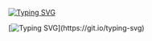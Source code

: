 [![Typing SVG](https://readme-typing-svg.herokuapp.com?font=Fira+Code&size=30&duration=1&pause=1500&color=F7F7F7&center=true&multiline=true&repeat=false&width=900&height=100&lines=%22La+%C3%BAnica+forma+de+ir+r%C3%A1pido+es+yendo+bien.%22;%E2%80%94+Robert+C.+Martin+(Uncle+Bob))](https://git.io/typing-svg)

[![Typing SVG](https://readme-typing-svg.herokuapp.com?font=Fira+Code&size=30&duration=1&pause=1500&color=F7F7F7&multiline=true&repeat=false&width=1400&height=200&lines=%F0%9F%A4%99%F0%9F%8F%BE+Hola+soy+Kevin;Actualmente+soy+tecnologo+en+desarrollo+de+software;Mi+curiosidad+me+impulsa+a+explorar+nuevas+tecnolog%C3%ADas+;y+mejorar+mis+habilidades+para+desarrollar+soluciones+de+software+efectivas+e+innovadoras.)](https://git.io/typing-svg)
